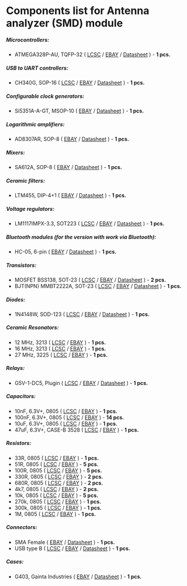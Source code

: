# Components list for Antenna analyzer (SMD) module

##### Microcontrollers:
- ATMEGA328P-AU, TQFP-32 (
[LCSC](https://lcsc.com/search?q=ATMEGA328P-AU) /
[EBAY](https://www.ebay.com/sch/i.html?_from=R40&_trksid=p2380057.m570.l1313.TR2.TRC0.A0.H0.XATMEGA328P-AU.TRS0&_nkw=ATMEGA328P-AU&_sacat=0) /
[Datasheet](./Datasheets/Microcontrollers/ATMEGA328P-Microcontroller-Datasheet.pdf) ) - **1 pcs.**

##### USB to UART controllers:
- CH340G, SOP-16 (
[LCSC](https://lcsc.com/search?q=CH340G) /
[EBAY](https://www.ebay.com/sch/i.html?_from=R40&_trksid=p2380057.m570.l1313.TR10.TRC2.A0.H0.Xch340g.TRS2&_nkw=ch340g&_sacat=0) /
[Datasheet](./Datasheets/USB%20to%20UART%20Controllers/CH340G-USB-to-UART-controller-Datasheet.pdf) ) - **1 pcs.**

##### Configurable clock generators:
- Si5351A-A-GT, MSOP-10 (
[EBAY](https://www.ebay.com/sch/i.html?_from=R40&_trksid=m570.l1313&_nkw=Si5351A-A-GT&_sacat=0) /
[Datasheet](./Datasheets/Configurable%20clock%20generators/Si5351-Configurable-clock-generator-Datasheet.pdf) ) - **1 pcs.**

##### Logarithmic amplifiers:
- AD8307AR, SOP-8 (
[EBAY](https://www.ebay.com/sch/i.html?_from=R40&_trksid=m570.l1313&_nkw=AD8307AR&_sacat=0) /
[Datasheet](./Datasheets/Logarithmic%20amplifiers/AD8307AR-Logarithmic-amplifier-Datasheet.pdf) ) - **1 pcs.**

##### Mixers:
- SA612A, SOP-8 (
[EBAY](https://www.ebay.com/sch/i.html?_from=R40&_trksid=p2380057.m570.l1313.TR0.TRC0.A0.H0.Xsa612a.TRS5&_nkw=sa612a&_sacat=0) /
[Datasheet](./Datasheets/Mixers/SA612A-Mixer-Datasheet.pdf) ) - **1 pcs.**

##### Ceramic filters:
- LTM455, DIP-4+1 (
[EBAY](https://www.ebay.com/sch/i.html?_from=R40&_trksid=m570.l1313&_nkw=LTM455&_sacat=0) /
[Datasheet](./Datasheets/Ceramic%20filters/LTM455-Ceramic-filter-Datasheet.pdf) ) - **1 pcs.**

##### Voltage regulators:
- LM1117IMPX-3.3, SOT223 (
[LCSC](https://lcsc.com/search?q=LM1117IMPX-3.3) /
[EBAY](https://www.ebay.com/sch/i.html?_from=R40&_trksid=m570.l1313&_nkw=LM1117IMPX-3.3&_sacat=0) /
[Datasheet](./Datasheets/Voltage%20regulators/LM1117-Linear-Regulator-Datasheet.pdf) ) - **1 pcs.**

##### Bluetooth modules (for the version with work via Bluetooth):
- HC-05, 6-pin (
[EBAY](https://www.ebay.com/sch/i.html?_from=R40&_trksid=p2380057.m570.l1313.TR0.TRC0.A0.H0.Xhc-05.TRS5&_nkw=hc-05&_sacat=0) /
[Datasheet](./Datasheets/Bluetooth%20modules/HC-05-Bluetooth-module-Datasheet.pdf) ) - **1 pcs.**

##### Transistors:
- MOSFET BSS138, SOT-23 (
[LCSC](https://lcsc.com/search?q=BSS138) /
[EBAY](https://www.ebay.com/sch/i.html?_from=R40&_trksid=p2380057.m570.l1313.TR0.TRC0.A0.H0.XBSS138.TRS5&_nkw=BSS138&_sacat=0) /
[Datasheet](./Datasheets/MOSFET/BSS138-Datasheet.pdf) ) - **2 pcs.**
- BJT(NPN) MMBT2222A, SOT-23 (
[LCSC](https://lcsc.com/search?q=MMBT2222A) /
[EBAY](https://www.ebay.com/sch/i.html?_from=R40&_trksid=m570.l1313&_nkw=MMBT2222A&_sacat=0) /
[Datasheet](./Datasheets/BJT%20(NPN)/MMBT2222A-Datasheet.pdf) ) - **1 pcs.**

##### Diodes:
- 1N4148W, SOD-123 (
[LCSC](https://lcsc.com/search?q=1n4148%20sod-123) /
[EBAY](https://www.ebay.com/sch/i.html?_from=R40&_trksid=m570.l1313&_nkw=1n4148+sod-123&_sacat=0) /
[Datasheet](./Datasheets/Diodes/1N4148W-Diode-Datasheet.pdf) ) - **1 pcs.**

##### Ceramic Resonators:
- 12 MHz, 3213 (
[LCSC](https://lcsc.com/search?q=12%20MHz%203213) /
[EBAY](https://www.ebay.com/sch/i.html?_from=R40&_trksid=m570.l1313&_nkw=12+MHz+3213&_sacat=0) ) - **1 pcs.**
- 16 MHz, 3213 (
[LCSC](https://lcsc.com/search?q=16%20MHz%203213) /
[EBAY](https://www.ebay.com/sch/i.html?_from=R40&_trksid=p2380057.m570.l1313.TR2.TRC1.A0.H0.X16+MHz+3213.TRS0&_nkw=16+MHz+3213&_sacat=0) ) - **1 pcs.**
- 27 MHz, 3225 (
[LCSC](https://lcsc.com/search?q=27%20MHz%203225) /
[EBAY](https://www.ebay.com/sch/i.html?_from=R40&_trksid=m570.l1313&_nkw=27+MHz+3225&_sacat=0) ) - **1 pcs.**

##### Relays:
- G5V-1-DC5, Plugin (
[LCSC](https://lcsc.com/search?q=G5V-1-DC5) /
[EBAY](https://www.ebay.com/sch/i.html?_from=R40&_trksid=m570.l1313&_nkw=G5V-1-DC5&_sacat=0) /
[Datasheet](./Datasheets/Relays/G5V-1-DC5-Relay-Datasheet.pdf) ) - **1 pcs.**

##### Capacitors:
- 10nF, 6.3V+, 0805 (
[LCSC](https://lcsc.com/search?q=10nf%200805) /
[EBAY](https://www.ebay.com/sch/i.html?_from=R40&_trksid=p2050601.m570.l1313.TR12.TRC2.A0.H0.X10nf+0805.TRS0&_nkw=10nf+0805&_sacat=0) ) - **1 pcs.**
- 100nF, 6.3V+, 0805 (
[LCSC](https://lcsc.com/search?q=100nf%200805) /
[EBAY](https://www.ebay.com/sch/i.html?_from=R40&_trksid=p2050601.m570.l1313.TR10.TRC2.A0.H0.X100nf+0805.TRS2&_nkw=100nf+0805&_sacat=0) ) - **14 pcs.**
- 10uF, 6.3V+, 0805 (
[LCSC](https://lcsc.com/search?q=10puf%200805) /
[EBAY](https://www.ebay.com/sch/i.html?_from=R40&_trksid=p2050601.m570.l1313.TR12.TRC2.A0.H0.X10uf+0805.TRS0&_nkw=10uf+0805&_sacat=0) ) - **1 pcs.**
- 47uF, 6.3V+, CASE-B 3528 (
[LCSC](https://lcsc.com/search?q=47uf%20case-b) /
[EBAY](https://www.ebay.com/sch/i.html?_from=R40&_trksid=m570.l1313&_nkw=47uf+case-b&_sacat=0) ) - **1 pcs.**

##### Resistors:
- 33R, 0805 (
[LCSC](https://lcsc.com/search?q=33R%200805) /
[EBAY](https://www.ebay.com/sch/i.html?_from=R40&_trksid=p2380057.m570.l1313.TR11.TRC1.A0.H0.X33R+0805.TRS0&_nkw=33R+0805&_sacat=0) ) - **1 pcs.**
- 51R, 0805 (
[LCSC](https://lcsc.com/search?q=51R%200805) /
[EBAY](https://www.ebay.com/sch/i.html?_from=R40&_trksid=p2380057.m570.l1313.TR11.TRC1.A0.H0.X51R+0805.TRS0&_nkw=51R+0805&_sacat=0) ) - **5 pcs.**
- 100R, 0805 (
[LCSC](https://lcsc.com/search?q=100R%200805) /
[EBAY](https://www.ebay.com/sch/i.html?_from=R40&_trksid=m570.l1313&_nkw=100R+0805&_sacat=0) ) - **5 pcs.**
- 330R, 0805 (
[LCSC](https://lcsc.com/search?q=330R%200805) /
[EBAY](https://www.ebay.com/sch/i.html?_from=R40&_trksid=p2380057.m570.l1313.TR10.TRC1.A0.H0.X330R+0805.TRS1&_nkw=330R+0805&_sacat=0) ) - **2 pcs.**
- 680R, 0805 (
[LCSC](https://lcsc.com/search?q=680R%200805) /
[EBAY](https://www.ebay.com/sch/i.html?_from=R40&_trksid=p2050601.m570.l1313.TR10.TRC0.A0.H0.X680R+0805.TRS0&_nkw=680R+0805&_sacat=0) ) - **2 pcs.**
- 4k7, 0805 (
[LCSC](https://lcsc.com/search?q=4k7%200805) /
[EBAY](https://www.ebay.com/sch/i.html?_from=R40&_trksid=p2380057.m570.l1313.TR9.TRC0.A0.H0.X4k7+0805.TRS0&_nkw=4k7+0805&_sacat=0) ) - **2 pcs.**
- 10k, 0805 (
[LCSC](https://lcsc.com/search?q=10k%200805) /
[EBAY](https://www.ebay.com/sch/i.html?_from=R40&_trksid=p2380057.m570.l1313.TR12.TRC2.A0.H0.X10k+0805.TRS0&_nkw=10k+0805&_sacat=0) ) - **5 pcs.**
- 270k, 0805 (
[LCSC](https://lcsc.com/search?q=270k%200805) /
[EBAY](https://www.ebay.com/sch/i.html?_from=R40&_trksid=p2380057.m570.l1313.TR12.TRC2.A0.H0.X270k+0805.TRS0&_nkw=270k+0805&_sacat=0) ) - **1 pcs.**
- 300k, 0805 (
[LCSC](https://lcsc.com/search?q=300k%200805) /
[EBAY](https://www.ebay.com/sch/i.html?_from=R40&_trksid=p2380057.m570.l1313.TR12.TRC2.A0.H0.X300k+0805.TRS0&_nkw=300k+0805&_sacat=0) ) - **1 pcs.**
- 1M, 0805 (
[LCSC](https://lcsc.com/search?q=1M%200805) /
[EBAY](https://www.ebay.com/sch/i.html?_from=R40&_trksid=p2050601.m570.l1313.TR0.TRC0.A0.H0.X1M+080.TRS1&_nkw=1M+0805&_sacat=0) ) - **1 pcs.**

##### Connectors:
- SMA Female (
[EBAY](https://www.ebay.com/sch/i.html?_from=R40&_trksid=p2050601.m570.l1312.R1.TR9.TRC1.A0.H0.Xsma+female+.TRS2&_nkw=sma+female+edge&_sacat=0) /
[Datasheet](./Datasheets/Connectors/SMA-Female-Datasheet.pdf) ) - **1 pcs.**
- USB type B (
[LCSC](https://lcsc.com/search?q=USB%20BFemale90) /
[EBAY](https://www.ebay.com/sch/i.html?_from=R40&_trksid=p2050601.m570.l1311.R1.TR5.TRC0.A0.H0.Xusb+type+b+f.TRS0&_nkw=usb+type+b+female+connector&_sacat=0) /
[Datasheet](./Datasheets/Connectors/USB-Connectors-Datasheet.pdf) ) - **1 pcs.**

##### Cases:
-  G403, Gainta Industries (
[EBAY](https://www.ebay.com/sch/i.html?_from=R40&_trksid=m570.l1313&_nkw=g403+enclosure&_sacat=0) /
[Datasheet](./Datasheets/Cases/G403-Case-Datasheet.pdf) ) - **1 pcs.**
